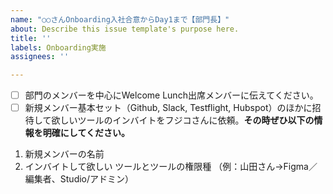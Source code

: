 ```yaml
---
name: "○○さんOnboarding入社合意からDay1まで【部門長】"
about: Describe this issue template's purpose here.
title: ''
labels: Onboarding実施
assignees: ''

---
```


- [ ] 部門のメンバーを中心にWelcome Lunch出席メンバーに伝えてください。
- [ ] 新規メンバー基本セット（Github, Slack, Testflight, Hubspot）のほかに招待して欲しいツールのインバイトをフジコさんに依頼。**その時ぜひ以下の情報を明確にしてください。**

1. 新規メンバーの名前
2. インバイトして欲しい ツールとツールの権限種
（例：山田さん→Figma／編集者、Studio/アドミン）
